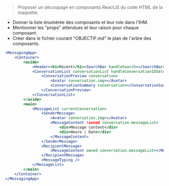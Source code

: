 > Proposer un découpage en composants ReactJS du code HTML de la maquette. 

- Donner la liste énumérée des composants et leur role dans l'IHM. 
- Mentionner les "props" attendues et leur raison pour chaque composant.
- Créer dans le fichier courant "OBJECTIF.md" le plan de l'arbre des composants.


```jsx
<MessagingApp>
    <Container>
        <aside>
            <Header><h1>Recent</h1><SearchBar handleSearch></SearchBar></Header>
            <ConversationList conversationList handleConversationIDSelect>
                <ConversationPreview conversation>
                    <Avatar conversation.img></Avatar>
                    <ConversationSummary conversation></ConversationSummary>
                </ConversationPreview>
            </ConversationList>
        </aside>
        <main>
            <MessageList currentConversation>
                <SenderMessage>
                    <Avatar conversation.img></Avatar>
                    <MessageContent !owned conversation.messageList>
                        <div>Message content</div>
                        <div>Heure | Date</div>
                    </MessageContent>
                </SenderMessage>
                <RecipientMessage>
                    <MessageContent owned conversation.messageList></MessageContent>
                </RecipientMessage>
                <MessageTyping />
            </MessageList>
        </main>
    </Container>
</MessagingApp>
```